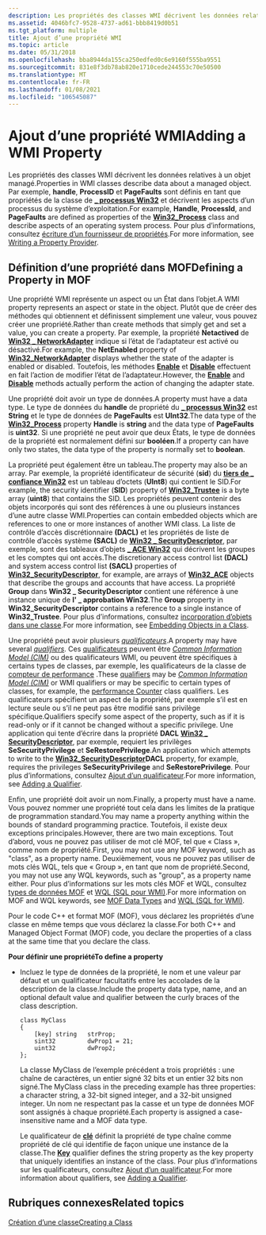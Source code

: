 ```yaml
---
description: Les propriétés des classes WMI décrivent les données relatives à un objet managé.
ms.assetid: 4046bfc7-9528-4737-ad61-bbb8419d0b51
ms.tgt_platform: multiple
title: Ajout d’une propriété WMI
ms.topic: article
ms.date: 05/31/2018
ms.openlocfilehash: bba8944da155ca250edfed0c6e9160f555ba9551
ms.sourcegitcommit: 831e8f3db78ab820e1710cede244553c70e50500
ms.translationtype: MT
ms.contentlocale: fr-FR
ms.lasthandoff: 01/08/2021
ms.locfileid: "106545087"
---
```

# <a name="adding-a-wmi-property"></a><span data-ttu-id="c33aa-103">Ajout d’une propriété WMI</span><span class="sxs-lookup"><span data-stu-id="c33aa-103">Adding a WMI Property</span></span>

<span data-ttu-id="c33aa-104">Les propriétés des classes WMI décrivent les données relatives à un objet managé.</span><span class="sxs-lookup"><span data-stu-id="c33aa-104">Properties in WMI classes describe data about a managed object.</span></span> <span data-ttu-id="c33aa-105">Par exemple, **handle**, **ProcessID** et **PageFaults** sont définis en tant que propriétés de la classe de [**\_ processus Win32**](/windows/desktop/CIMWin32Prov/win32-process) et décrivent les aspects d’un processus du système d’exploitation.</span><span class="sxs-lookup"><span data-stu-id="c33aa-105">For example, **Handle**, **ProcessId**, and **PageFaults** are defined as properties of the [**Win32\_Process**](/windows/desktop/CIMWin32Prov/win32-process) class and describe aspects of an operating system process.</span></span> <span data-ttu-id="c33aa-106">Pour plus d’informations, consultez [écriture d’un fournisseur de propriétés](writing-a-property-provider.md).</span><span class="sxs-lookup"><span data-stu-id="c33aa-106">For more information, see [Writing a Property Provider](writing-a-property-provider.md).</span></span>

## <a name="defining-a-property-in-mof"></a><span data-ttu-id="c33aa-107">Définition d’une propriété dans MOF</span><span class="sxs-lookup"><span data-stu-id="c33aa-107">Defining a Property in MOF</span></span>

<span data-ttu-id="c33aa-108">Une propriété WMI représente un aspect ou un État dans l’objet.</span><span class="sxs-lookup"><span data-stu-id="c33aa-108">A WMI property represents an aspect or state in the object.</span></span> <span data-ttu-id="c33aa-109">Plutôt que de créer des méthodes qui obtiennent et définissent simplement une valeur, vous pouvez créer une propriété.</span><span class="sxs-lookup"><span data-stu-id="c33aa-109">Rather than create methods that simply get and set a value, you can create a property.</span></span> <span data-ttu-id="c33aa-110">Par exemple, la propriété **Netactived** de [**Win32 \_ NetworkAdapter**](/windows/desktop/CIMWin32Prov/win32-networkadapter) indique si l’état de l’adaptateur est activé ou désactivé.</span><span class="sxs-lookup"><span data-stu-id="c33aa-110">For example, the **NetEnabled** property of [**Win32\_NetworkAdapter**](/windows/desktop/CIMWin32Prov/win32-networkadapter) displays whether the state of the adapter is enabled or disabled.</span></span> <span data-ttu-id="c33aa-111">Toutefois, les méthodes [**Enable**](/windows/desktop/CIMWin32Prov/enable-method-in-class-win32-networkadapter) et [**Disable**](/windows/desktop/CIMWin32Prov/disable-method-in-class-win32-networkadapter) effectuent en fait l’action de modifier l’état de l’adaptateur.</span><span class="sxs-lookup"><span data-stu-id="c33aa-111">However, the [**Enable**](/windows/desktop/CIMWin32Prov/enable-method-in-class-win32-networkadapter) and [**Disable**](/windows/desktop/CIMWin32Prov/disable-method-in-class-win32-networkadapter) methods actually perform the action of changing the adapter state.</span></span>

<span data-ttu-id="c33aa-112">Une propriété doit avoir un type de données.</span><span class="sxs-lookup"><span data-stu-id="c33aa-112">A property must have a data type.</span></span> <span data-ttu-id="c33aa-113">Le type de données du **handle** de propriété du [**\_ processus Win32**](/windows/desktop/CIMWin32Prov/win32-process) est **String** et le type de données de **PageFaults** est **UInt32**.</span><span class="sxs-lookup"><span data-stu-id="c33aa-113">The data type of the [**Win32\_Process**](/windows/desktop/CIMWin32Prov/win32-process) property **Handle** is **string** and the data type of **PageFaults** is **uint32**.</span></span> <span data-ttu-id="c33aa-114">Si une propriété ne peut avoir que deux États, le type de données de la propriété est normalement défini sur **booléen**.</span><span class="sxs-lookup"><span data-stu-id="c33aa-114">If a property can have only two states, the data type of the property is normally set to **boolean**.</span></span>

<span data-ttu-id="c33aa-115">La propriété peut également être un tableau.</span><span class="sxs-lookup"><span data-stu-id="c33aa-115">The property may also be an array.</span></span> <span data-ttu-id="c33aa-116">Par exemple, la propriété identificateur de sécurité (**sid**) du [**tiers de \_ confiance Win32**](/previous-versions/windows/desktop/secrcw32prov/win32-trustee) est un tableau d’octets (**UInt8**) qui contient le SID.</span><span class="sxs-lookup"><span data-stu-id="c33aa-116">For example, the security identifier (**SID**) property of [**Win32\_Trustee**](/previous-versions/windows/desktop/secrcw32prov/win32-trustee) is a byte array (**uint8**) that contains the SID.</span></span> <span data-ttu-id="c33aa-117">Les propriétés peuvent contenir des objets incorporés qui sont des références à une ou plusieurs instances d’une autre classe WMI.</span><span class="sxs-lookup"><span data-stu-id="c33aa-117">Properties can contain embedded objects which are references to one or more instances of another WMI class.</span></span> <span data-ttu-id="c33aa-118">La liste de contrôle d’accès discrétionnaire **(DACL)** et les propriétés de liste de contrôle d’accès système **(SACL)** de [**Win32 \_ SecurityDescriptor**](/previous-versions/windows/desktop/secrcw32prov/win32-securitydescriptor), par exemple, sont des tableaux d’objets [**\_ ACE Win32**](/previous-versions/windows/desktop/secrcw32prov/win32-ace) qui décrivent les groupes et les comptes qui ont accès.</span><span class="sxs-lookup"><span data-stu-id="c33aa-118">The discretionary access control list **(DACL)** and system access control list **(SACL)** properties of [**Win32\_SecurityDescriptor**](/previous-versions/windows/desktop/secrcw32prov/win32-securitydescriptor), for example, are arrays of [**Win32\_ACE**](/previous-versions/windows/desktop/secrcw32prov/win32-ace) objects that describe the groups and accounts that have access.</span></span> <span data-ttu-id="c33aa-119">La propriété **Group** dans **Win32 \_ SecurityDescriptor** contient une référence à une instance unique de **l' \_ approbation Win32**.</span><span class="sxs-lookup"><span data-stu-id="c33aa-119">The **Group** property in **Win32\_SecurityDescriptor** contains a reference to a single instance of **Win32\_Trustee**.</span></span> <span data-ttu-id="c33aa-120">Pour plus d’informations, consultez [incorporation d’objets dans une classe](embedded-objects.md).</span><span class="sxs-lookup"><span data-stu-id="c33aa-120">For more information, see [Embedding Objects in a Class](embedded-objects.md).</span></span>

<span data-ttu-id="c33aa-121">Une propriété peut avoir plusieurs [*qualificateurs*](gloss-q.md).</span><span class="sxs-lookup"><span data-stu-id="c33aa-121">A property may have several [*qualifiers*](gloss-q.md).</span></span> <span data-ttu-id="c33aa-122">Ces [qualificateurs](wmi-qualifiers.md) peuvent être [*Common Information Model (CIM)*](gloss-c.md) ou des qualificateurs WMI, ou peuvent être spécifiques à certains types de classes, par exemple, les qualificateurs de la classe de [compteur de performance](qualifiers-specific-to-wmi-performance-classes.md) .</span><span class="sxs-lookup"><span data-stu-id="c33aa-122">These [qualifiers](wmi-qualifiers.md) may be [*Common Information Model (CIM)*](gloss-c.md) or WMI qualifiers or may be specific to certain types of classes, for example, the [performance Counter](qualifiers-specific-to-wmi-performance-classes.md) class qualifiers.</span></span> <span data-ttu-id="c33aa-123">Les qualificateurs spécifient un aspect de la propriété, par exemple s’il est en lecture seule ou s’il ne peut pas être modifié sans privilège spécifique.</span><span class="sxs-lookup"><span data-stu-id="c33aa-123">Qualifiers specify some aspect of the property, such as if it is read-only or if it cannot be changed without a specific privilege.</span></span> <span data-ttu-id="c33aa-124">Une application qui tente d’écrire dans la propriété **DACL** [**Win32 \_ SecurityDescriptor**](/previous-versions/windows/desktop/secrcw32prov/win32-securitydescriptor), par exemple, requiert les privilèges **SeSecurityPrivilege** et **SeRestorePrivilege**.</span><span class="sxs-lookup"><span data-stu-id="c33aa-124">An application which attempts to write to the [**Win32\_SecurityDescriptor**](/previous-versions/windows/desktop/secrcw32prov/win32-securitydescriptor)**DACL** property, for example, requires the privileges **SeSecurityPrivilege** and **SeRestorePrivilege**.</span></span> <span data-ttu-id="c33aa-125">Pour plus d’informations, consultez [Ajout d’un qualificateur](adding-a-qualifier.md).</span><span class="sxs-lookup"><span data-stu-id="c33aa-125">For more information, see [Adding a Qualifier](adding-a-qualifier.md).</span></span>

<span data-ttu-id="c33aa-126">Enfin, une propriété doit avoir un nom.</span><span class="sxs-lookup"><span data-stu-id="c33aa-126">Finally, a property must have a name.</span></span> <span data-ttu-id="c33aa-127">Vous pouvez nommer une propriété tout cela dans les limites de la pratique de programmation standard.</span><span class="sxs-lookup"><span data-stu-id="c33aa-127">You may name a property anything within the bounds of standard programming practice.</span></span> <span data-ttu-id="c33aa-128">Toutefois, il existe deux exceptions principales.</span><span class="sxs-lookup"><span data-stu-id="c33aa-128">However, there are two main exceptions.</span></span> <span data-ttu-id="c33aa-129">Tout d’abord, vous ne pouvez pas utiliser de mot clé MOF, tel que « Class », comme nom de propriété.</span><span class="sxs-lookup"><span data-stu-id="c33aa-129">First, you may not use any MOF keyword, such as "class", as a property name.</span></span> <span data-ttu-id="c33aa-130">Deuxièmement, vous ne pouvez pas utiliser de mots clés WQL, tels que « Group », en tant que nom de propriété.</span><span class="sxs-lookup"><span data-stu-id="c33aa-130">Second, you may not use any WQL keywords, such as "group", as a property name either.</span></span> <span data-ttu-id="c33aa-131">Pour plus d’informations sur les mots clés MOF et WQL, consultez [types de données MOF](mof-data-types.md) et [WQL (SQL pour WMI)](wql-sql-for-wmi.md).</span><span class="sxs-lookup"><span data-stu-id="c33aa-131">For more information on MOF and WQL keywords, see [MOF Data Types](mof-data-types.md) and [WQL (SQL for WMI)](wql-sql-for-wmi.md).</span></span>

<span data-ttu-id="c33aa-132">Pour le code C++ et format MOF (MOF), vous déclarez les propriétés d’une classe en même temps que vous déclarez la classe.</span><span class="sxs-lookup"><span data-stu-id="c33aa-132">For both C++ and Managed Object Format (MOF) code, you declare the properties of a class at the same time that you declare the class.</span></span>

<span data-ttu-id="c33aa-133">**Pour définir une propriété**</span><span class="sxs-lookup"><span data-stu-id="c33aa-133">**To define a property**</span></span>

-   <span data-ttu-id="c33aa-134">Incluez le type de données de la propriété, le nom et une valeur par défaut et un qualificateur facultatifs entre les accolades de la description de la classe.</span><span class="sxs-lookup"><span data-stu-id="c33aa-134">Include the property data type, name, and an optional default value and qualifier between the curly braces of the class description.</span></span>

    ``` syntax
    class MyClass 
    {
        [key] string   strProp;
        sint32         dwProp1 = 21;
        uint32         dwProp2;
    };
    ```

    <span data-ttu-id="c33aa-135">La classe MyClass de l’exemple précédent a trois propriétés : une chaîne de caractères, un entier signé 32 bits et un entier 32 bits non signé.</span><span class="sxs-lookup"><span data-stu-id="c33aa-135">The MyClass class in the preceding example has three properties: a character string, a 32-bit signed integer, and a 32-bit unsigned integer.</span></span> <span data-ttu-id="c33aa-136">Un nom ne respectant pas la casse et un type de données MOF sont assignés à chaque propriété.</span><span class="sxs-lookup"><span data-stu-id="c33aa-136">Each property is assigned a case-insensitive name and a MOF data type.</span></span>

    <span data-ttu-id="c33aa-137">Le qualificateur de [**clé**](key-qualifier.md) définit la propriété de type chaîne comme propriété de clé qui identifie de façon unique une instance de la classe.</span><span class="sxs-lookup"><span data-stu-id="c33aa-137">The [**Key**](key-qualifier.md) qualifier defines the string property as the key property that uniquely identifies an instance of the class.</span></span> <span data-ttu-id="c33aa-138">Pour plus d’informations sur les qualificateurs, consultez [Ajout d’un qualificateur](adding-a-qualifier.md).</span><span class="sxs-lookup"><span data-stu-id="c33aa-138">For more information about qualifiers, see [Adding a Qualifier](adding-a-qualifier.md).</span></span>

## <a name="related-topics"></a><span data-ttu-id="c33aa-139">Rubriques connexes</span><span class="sxs-lookup"><span data-stu-id="c33aa-139">Related topics</span></span>

<dl> <dt>

[<span data-ttu-id="c33aa-140">Création d’une classe</span><span class="sxs-lookup"><span data-stu-id="c33aa-140">Creating a Class</span></span>](creating-a-class.md)
</dt> </dl>

 

 
